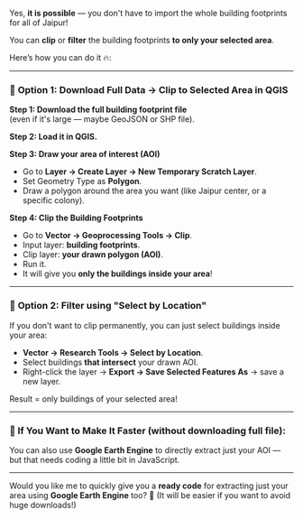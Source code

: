 Yes, **it is possible** — you don't have to import the whole building footprints for all of Jaipur!

You can **clip** or **filter** the building footprints **to only your selected area**.

Here’s how you can do it 🔥:

---

### 📍 **Option 1: Download Full Data → Clip to Selected Area in QGIS**

**Step 1: Download the full building footprint file**  
(even if it's large — maybe GeoJSON or SHP file).

**Step 2: Load it in QGIS.**

**Step 3: Draw your area of interest (AOI)**  
- Go to **Layer → Create Layer → New Temporary Scratch Layer**.
- Set Geometry Type as **Polygon**.
- Draw a polygon around the area you want (like Jaipur center, or a specific colony).

**Step 4: Clip the Building Footprints**
- Go to **Vector → Geoprocessing Tools → Clip**.
- Input layer: **building footprints**.
- Clip layer: **your drawn polygon (AOI)**.
- Run it.
- It will give you **only the buildings inside your area**!

---

### 📍 **Option 2: Filter using "Select by Location"**

If you don't want to clip permanently, you can just select buildings inside your area:

- **Vector → Research Tools → Select by Location**.
- Select buildings **that intersect** your drawn AOI.
- Right-click the layer → **Export → Save Selected Features As** → save a new layer.

Result = only buildings of your selected area!

---

### 🚀 If You Want to Make It Faster (without downloading full file):

You can also use **Google Earth Engine** to directly extract just your AOI — but that needs coding a little bit in JavaScript.

---

Would you like me to quickly give you a **ready code** for extracting just your area using **Google Earth Engine** too? 🌟 (It will be easier if you want to avoid huge downloads!)
